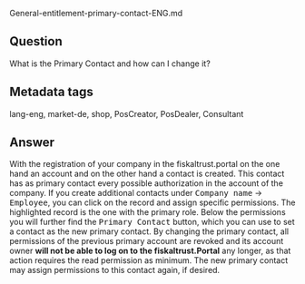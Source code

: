 General-entitlement-primary-contact-ENG.md
## Question

What is the Primary Contact and how can I change it?

## Metadata tags

lang-eng, market-de, shop, PosCreator, PosDealer, Consultant

## Answer

With the registration of your company in the fiskaltrust.portal on the one hand an account and on the other hand a contact is created. This contact has as primary contact every possible authorization in the account of the company.
If you create additional contacts under <kbd>Company name</kbd> &rarr; <kbd>Employee</kbd>, you can click on the record and assign specific permissions. The highlighted record is the one with the primary role.
Below the permissions you will further find the <kbd>Primary Contact</kbd> button, which you can use to set a contact as the new primary contact.
By changing the primary contact, all permissions of the previous primary account are revoked and its account owner **will not be able to log on to the fiskaltrust.Portal** any longer, as that action requires the read permission as minimum. The new primary contact may assign permissions to this contact again, if desired.